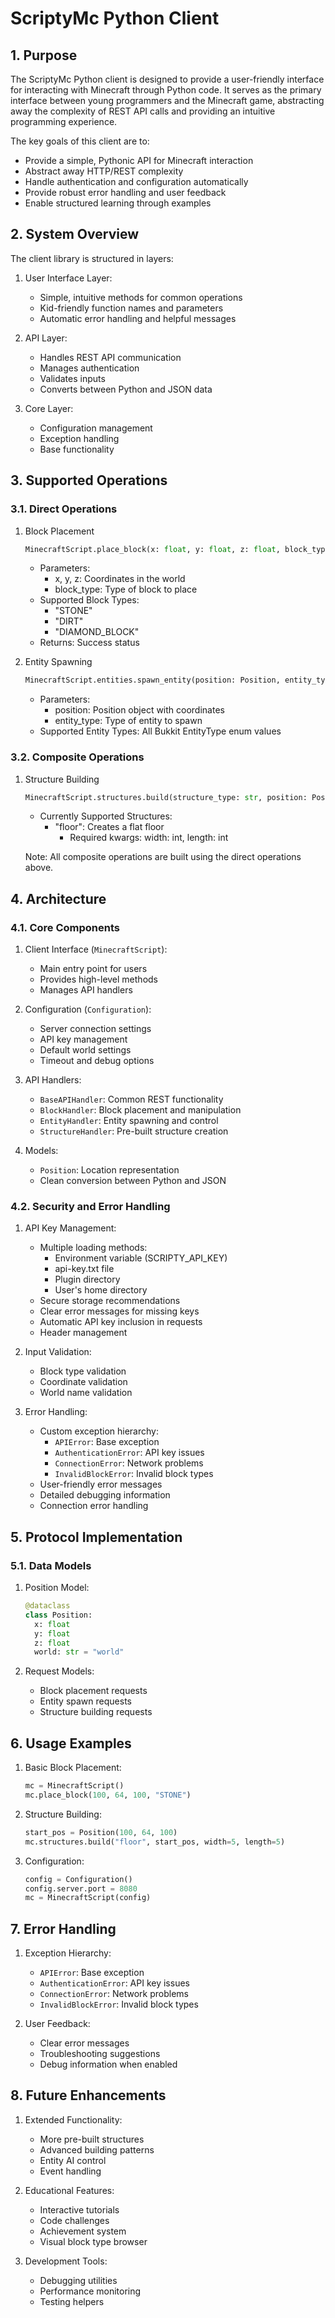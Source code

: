 # ScriptyMc Python Client

## 1. Purpose

The ScriptyMc Python client is designed to provide a user-friendly interface for interacting with Minecraft through Python code. It serves as the primary interface between young programmers and the Minecraft game, abstracting away the complexity of REST API calls and providing an intuitive programming experience.

The key goals of this client are to:

- Provide a simple, Pythonic API for Minecraft interaction
- Abstract away HTTP/REST complexity
- Handle authentication and configuration automatically
- Provide robust error handling and user feedback
- Enable structured learning through examples

## 2. System Overview

The client library is structured in layers:

1. User Interface Layer:
   - Simple, intuitive methods for common operations
   - Kid-friendly function names and parameters
   - Automatic error handling and helpful messages

2. API Layer:
   - Handles REST API communication
   - Manages authentication
   - Validates inputs
   - Converts between Python and JSON data

3. Core Layer:
   - Configuration management
   - Exception handling
   - Base functionality

## 3. Supported Operations

### 3.1. Direct Operations

1. Block Placement

   ```python
   MinecraftScript.place_block(x: float, y: float, z: float, block_type: str) -> bool
   ```

   - Parameters:
     - x, y, z: Coordinates in the world
     - block_type: Type of block to place
   - Supported Block Types:
     - "STONE"
     - "DIRT"
     - "DIAMOND_BLOCK"
   - Returns: Success status

2. Entity Spawning

   ```python
   MinecraftScript.entities.spawn_entity(position: Position, entity_type: str) -> bool
   ```

   - Parameters:
     - position: Position object with coordinates
     - entity_type: Type of entity to spawn
   - Supported Entity Types: All Bukkit EntityType enum values

### 3.2. Composite Operations

1. Structure Building

   ```python
   MinecraftScript.structures.build(structure_type: str, position: Position, **kwargs) -> bool
   ```

   - Currently Supported Structures:
     - "floor": Creates a flat floor
       - Required kwargs: width: int, length: int

   Note: All composite operations are built using the direct operations above.

## 4. Architecture

### 4.1. Core Components

1. Client Interface (`MinecraftScript`):
   - Main entry point for users
   - Provides high-level methods
   - Manages API handlers

2. Configuration (`Configuration`):
   - Server connection settings
   - API key management
   - Default world settings
   - Timeout and debug options

3. API Handlers:
   - `BaseAPIHandler`: Common REST functionality
   - `BlockHandler`: Block placement and manipulation
   - `EntityHandler`: Entity spawning and control
   - `StructureHandler`: Pre-built structure creation

4. Models:
   - `Position`: Location representation
   - Clean conversion between Python and JSON

### 4.2. Security and Error Handling

1. API Key Management:
   - Multiple loading methods:
     - Environment variable (SCRIPTY_API_KEY)
     - api-key.txt file
     - Plugin directory
     - User's home directory
   - Secure storage recommendations
   - Clear error messages for missing keys
   - Automatic API key inclusion in requests
   - Header management

2. Input Validation:
   - Block type validation
   - Coordinate validation
   - World name validation

3. Error Handling:
   - Custom exception hierarchy:
     - `APIError`: Base exception
     - `AuthenticationError`: API key issues
     - `ConnectionError`: Network problems
     - `InvalidBlockError`: Invalid block types
   - User-friendly error messages
   - Detailed debugging information
   - Connection error handling

## 5. Protocol Implementation

### 5.1. Data Models

1. Position Model:

   ```python
   @dataclass
   class Position:
     x: float
     y: float
     z: float
     world: str = "world"
   ```

2. Request Models:
   - Block placement requests
   - Entity spawn requests
   - Structure building requests

## 6. Usage Examples

1. Basic Block Placement:

   ```python
   mc = MinecraftScript()
   mc.place_block(100, 64, 100, "STONE")
   ```

2. Structure Building:

   ```python
   start_pos = Position(100, 64, 100)
   mc.structures.build("floor", start_pos, width=5, length=5)
   ```

3. Configuration:

   ```python
   config = Configuration()
   config.server.port = 8080
   mc = MinecraftScript(config)
   ```

## 7. Error Handling

1. Exception Hierarchy:
   - `APIError`: Base exception
   - `AuthenticationError`: API key issues
   - `ConnectionError`: Network problems
   - `InvalidBlockError`: Invalid block types

2. User Feedback:
   - Clear error messages
   - Troubleshooting suggestions
   - Debug information when enabled

## 8. Future Enhancements

1. Extended Functionality:
   - More pre-built structures
   - Advanced building patterns
   - Entity AI control
   - Event handling

2. Educational Features:
   - Interactive tutorials
   - Code challenges
   - Achievement system
   - Visual block type browser

3. Development Tools:
   - Debugging utilities
   - Performance monitoring
   - Testing helpers

